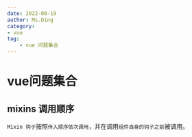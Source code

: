 ```yaml
---
date: 2022-08-19
author: Ms.Ding
category:
- vue
tag:
	- vue 问题集合
---
```

# vue问题集合

## mixins 调用顺序
`Mixin 钩子`按照`传入顺序依次调用`，并在调用`组件自身的钩子之前`被调用。

